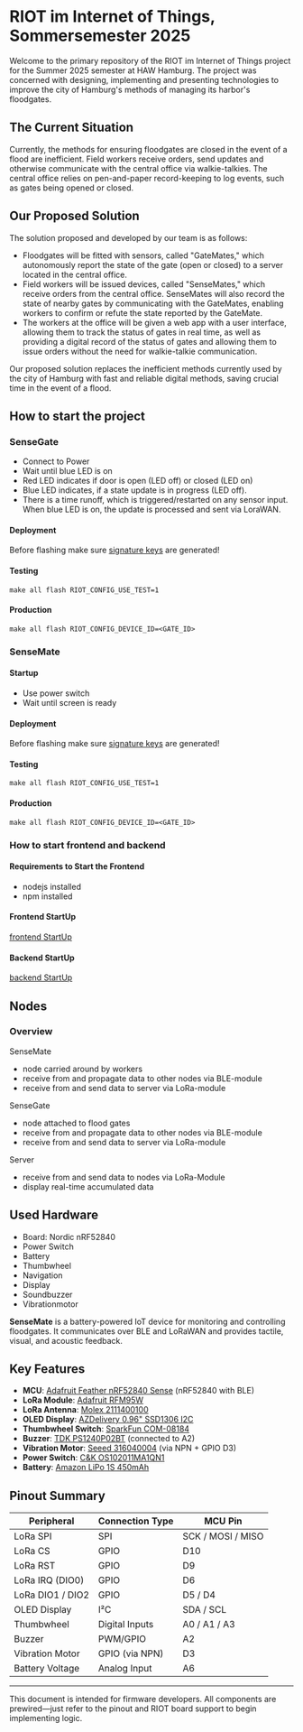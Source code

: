 # RIOT im Internet of Things, Sommersemester 2025

Welcome to the primary repository of the RIOT im Internet of Things project for the Summer 2025 semester at HAW Hamburg. The project was concerned with designing, implementing and presenting technologies to improve the city of Hamburg's methods of managing its harbor's floodgates.

## The Current Situation

Currently, the methods for ensuring floodgates are closed in the event of a flood are inefficient. Field workers receive orders, send updates and otherwise communicate with the central office via walkie-talkies. The central office relies on pen-and-paper record-keeping to log events, such as gates being opened or closed.

## Our Proposed Solution

The solution proposed and developed by our team is as follows: 
<ul>
  <li>Floodgates will be fitted with sensors, called "GateMates," which autonomously report the state of the gate (open or closed) to a server located in the central office.</li>
  <li>Field workers will be issued devices, called "SenseMates," which receive orders from the central office. SenseMates will also record the state of nearby gates by communicating with the GateMates, enabling workers to confirm or refute the state reported by the GateMate.</li>
  <li>The workers at the office will be given a web app with a user interface, allowing them to track the status of gates in real time, as well as providing a digital record of the status of gates and allowing them to issue orders without the need for walkie-talkie communication.</li>
</ul>

Our proposed solution replaces the inefficient methods currently used by the city of Hamburg with fast and reliable digital methods, saving crucial time in the event of a flood.


## How to start the project

### SenseGate

- Connect to Power
- Wait until blue LED is on
- Red LED indicates if door is open (LED off) or closed (LED on)
- Blue LED indicates, if a state update is in progress (LED off). 
- There is a time runoff, which is triggered/restarted on any sensor input. When blue LED is on, the update is processed and sent via LoraWAN.    

#### Deployment

Before flashing make sure [signature keys](nodes/firmware/custom-modules/key-distro/README.md) are generated! 

#### Testing 

```make all flash RIOT_CONFIG_USE_TEST=1```

#### Production

```make all flash RIOT_CONFIG_DEVICE_ID=<GATE_ID>```

### SenseMate

#### Startup
- Use power switch
- Wait until screen is ready

#### Deployment

Before flashing make sure [signature keys](nodes/firmware/custom-modules/key-distro/README.md) are generated! 

#### Testing 

```make all flash RIOT_CONFIG_USE_TEST=1```

#### Production

```make all flash RIOT_CONFIG_DEVICE_ID=<GATE_ID>```

### How to start frontend and backend


#### Requirements to Start the Frontend
- nodejs installed
- npm installed


#### Frontend StartUp
[frontend StartUp](server/frontend/README.md)

#### Backend StartUp
[backend StartUp](server/backend/README.md)

## Nodes

### Overview <div id='overview'/>

SenseMate <div id='overview-sensemate'/>

- node carried around by workers
- receive from and propagate data to other nodes via BLE-module
- receive from and send data to server via LoRa-module


SenseGate <div id='overview-sensegate'/>

- node attached to flood gates
- receive from and propagate data to other nodes via BLE-module
- receive from and send data to server via LoRa-module


Server <div id='overview-server'/>

- receive from and send data to nodes via LoRa-Module
- display real-time accumulated data

## Used Hardware <div id='used-hardware'/>

- Board: Nordic nRF52840
- Power Switch​
- Battery​
- Thumbwheel​
- Navigation​
- Display​
- Soundbuzzer​
- Vibrationmotor​

**SenseMate** is a battery-powered IoT device for monitoring and controlling floodgates. It communicates over BLE and LoRaWAN and provides tactile, visual, and acoustic feedback.

## Key Features <div id='key-features'/>

- **MCU**: [Adafruit Feather nRF52840 Sense](https://www.digikey.de/de/products/detail/adafruit-industries-llc/4516/11684829) (nRF52840 with BLE)
- **LoRa Module**: [Adafruit RFM95W](https://www.digikey.de/de/products/detail/adafruit-industries-llc/3231/6193593)
- **LoRa Antenna**: [Molex 2111400100](https://www.digikey.de/de/products/detail/molex/2111400100/9953925)
- **OLED Display**: [AZDelivery 0.96" SSD1306 I2C](https://www.amazon.de/AZDelivery-Display-Arduino-Raspberry-gratis/dp/B074NJMPYJ?th=1)
- **Thumbwheel Switch**: [SparkFun COM-08184](https://www.digikey.de/de/products/detail/sparkfun-electronics/08184/8543391)
- **Buzzer**: [TDK PS1240P02BT](https://www.digikey.de/de/products/detail/tdk-corporation/PS1240P02BT/935924) (connected to A2)
- **Vibration Motor**: [Seeed 316040004](https://www.digikey.de/de/products/detail/seeed-technology-co-ltd/316040004/5487673) (via NPN + GPIO D3)
- **Power Switch**: [C&K OS102011MA1QN1](https://www.digikey.de/de/products/detail/c-k/OS102011MA1QN1/1981430)
- **Battery**: [Amazon LiPo 1S 450mAh](https://www.amazon.de/dp/B0C5LD55HN) 

## Pinout Summary <div id='pin-summary'/>

| Peripheral         | Connection Type   | MCU Pin       |
|--------------------|-------------------|----------------|
| LoRa SPI           | SPI               | SCK / MOSI / MISO |
| LoRa CS            | GPIO              | D10            |
| LoRa RST           | GPIO              | D9             |
| LoRa IRQ (DIO0)    | GPIO              | D6             |
| LoRa DIO1 / DIO2   | GPIO              | D5 / D4        |
| OLED Display       | I²C               | SDA / SCL      |
| Thumbwheel         | Digital Inputs    | A0 / A1 / A3   |
| Buzzer             | PWM/GPIO          | A2             |
| Vibration Motor    | GPIO (via NPN)    | D3             |
| Battery Voltage    | Analog Input      | A6             |


---

This document is intended for firmware developers. All components are prewired—just refer to the pinout and RIOT board support to begin implementing logic.